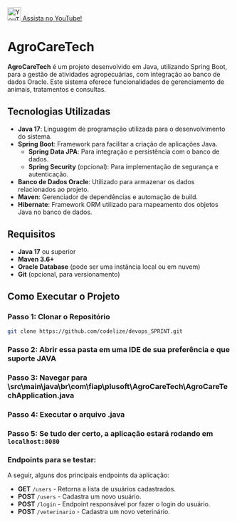 <a href="https://youtu.be/RCRCn4ZXY44">
  <img src="https://upload.wikimedia.org/wikipedia/commons/4/42/YouTube_icon_%282013-2017%29.png" alt="YouTube" width="30" /> Assista no YouTube!
</a>






# AgroCareTech

**AgroCareTech** é um projeto desenvolvido em Java, utilizando Spring Boot, para a gestão de atividades agropecuárias, com integração ao banco de dados Oracle. Este sistema oferece funcionalidades de gerenciamento de animais, tratamentos e consultas.

## Tecnologias Utilizadas

- **Java 17**: Linguagem de programação utilizada para o desenvolvimento do sistema.
- **Spring Boot**: Framework para facilitar a criação de aplicações Java.
  - **Spring Data JPA**: Para integração e persistência com o banco de dados.
  - **Spring Security** (opcional): Para implementação de segurança e autenticação.
- **Banco de Dados Oracle**: Utilizado para armazenar os dados relacionados ao projeto.
- **Maven**: Gerenciador de dependências e automação de build.
- **Hibernate**: Framework ORM utilizado para mapeamento dos objetos Java no banco de dados.

## Requisitos

- **Java 17** ou superior
- **Maven 3.6+**
- **Oracle Database** (pode ser uma instância local ou em nuvem)
- **Git** (opcional, para versionamento)


## Como Executar o Projeto

### Passo 1: Clonar o Repositório

```bash
git clone https://github.com/codelize/devops_SPRINT.git
```

### Passo 2: Abrir essa pasta em uma IDE de sua preferência e que suporte JAVA

### Passo 3: Navegar para \src\main\java\br\com\fiap\plusoft\AgroCareTech\AgroCareTechApplication.java

### Passo 4: Executar o arquivo .java

### Passo 5: Se tudo der certo, a aplicação estará rodando em **`localhost:8080`**

### Endpoints para se testar:

A seguir, alguns dos principais endpoints da aplicação:

- **GET** `/users` - Retorna a lista de usuários cadastrados.
- **POST** `/users` - Cadastra um novo usuário.
- **POST** `/login` - Endpoint responsável por fazer o login do usuário.
- **POST** `/veterinario` - Cadastra um novo veterinário.

